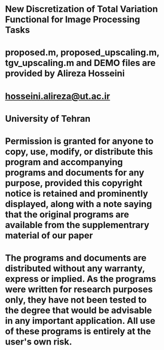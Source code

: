 # New Discretization of Total Variation Functional for Image Processing Tasks
# proposed.m, proposed_upscaling.m, tgv_upscaling.m and DEMO files are provided by Alireza Hosseini
# hosseini.alireza@ut.ac.ir
# University of Tehran 
# Permission is granted for anyone to copy, use, modify, or distribute this program and accompanying programs and documents for any purpose, provided this copyright notice is retained and prominently displayed, along with a note saying that the original programs are available from the supplementrary material of our paper
#	The programs and documents are distributed without any warranty, express or implied.  As the programs were written for research purposes only, they have not been tested to the degree that would be advisable in any important application.  All use of these programs is entirely at the user's own risk.

